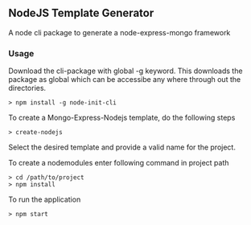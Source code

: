 ## NodeJS Template Generator

A node cli package to generate a node-express-mongo framework

### Usage

Download the cli-package with global -g keyword. This downloads the package as global which can be accessibe any where through out the directories.

```
> npm install -g node-init-cli
```

To create a Mongo-Express-Nodejs template, do the following steps

```
> create-nodejs
```

Select the desired template and provide a valid name for the project.

To create a nodemodules enter following command in project path

```
> cd /path/to/project
> npm install
```

To run the application

```
> npm start
```
